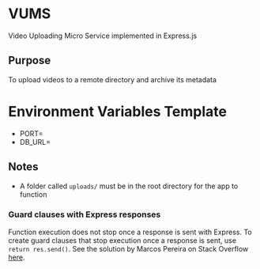 # VUMS
Video Uploading Micro Service implemented in Express.js

## Purpose
To upload videos to a remote directory and archive its metadata

# Environment Variables Template
- PORT=
- DB_URL=

## Notes
- A folder called `uploads/` must be in the root directory for the app to function 

### Guard clauses with Express responses
Function execution does not stop once a response is sent with Express.
To create guard clauses that stop execution once a response is sent, use `return res.send()`.
See the solution by Marcos Pereira on Stack Overflow [here](https://stackoverflow.com/a/25038317).
